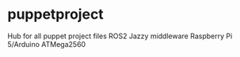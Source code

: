 # puppetproject
Hub for all puppet project files
ROS2 Jazzy middleware
Raspberry Pi 5/Arduino ATMega2560

